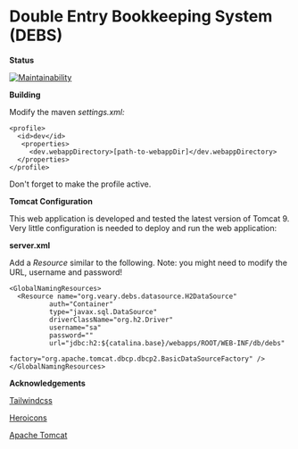 Double Entry Bookkeeping System (DEBS)
====
**Status**<br/>

[![Maintainability](https://api.codeclimate.com/v1/badges/61ead2ac0c68890618e2/maintainability)](https://codeclimate.com/github/ColonelBlimp/debs/maintainability)

**Building**<br/>

Modify the maven _settings.xml:_

    <profile>
      <id>dev</id>
	   <properties>
	     <dev.webappDirectory>[path-to-webappDir]</dev.webappDirectory>
	  </properties>
	</profile>

Don't forget to make the profile active.

**Tomcat Configuration**

This web application is developed and tested the latest version of Tomcat 9. Very little configuration is needed
to deploy and run the web application:

**server.xml**

Add a _Resource_ similar to the following.  Note: you might need to modify the URL, username and password!

    <GlobalNamingResources>
      <Resource name="org.veary.debs.datasource.H2DataSource"
	          auth="Container" 
              type="javax.sql.DataSource" 
              driverClassName="org.h2.Driver"
              username="sa"
              password=""
              url="jdbc:h2:${catalina.base}/webapps/ROOT/WEB-INF/db/debs"
              factory="org.apache.tomcat.dbcp.dbcp2.BasicDataSourceFactory" />
    </GlobalNamingResources>

**Acknowledgements**

[Tailwindcss](https://tailwindcss.com)

[Heroicons](https://github.com/sschoger/heroicons-ui)

[Apache Tomcat](https://tomcat.apache.org)
